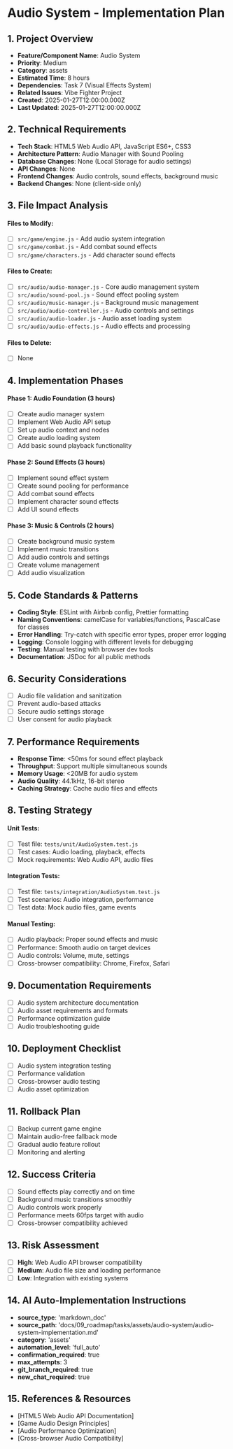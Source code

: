 # Audio System - Implementation Plan

## 1. Project Overview
- **Feature/Component Name**: Audio System
- **Priority**: Medium
- **Category**: assets
- **Estimated Time**: 8 hours
- **Dependencies**: Task 7 (Visual Effects System)
- **Related Issues**: Vibe Fighter Project
- **Created**: 2025-01-27T12:00:00.000Z
- **Last Updated**: 2025-01-27T12:00:00.000Z

## 2. Technical Requirements
- **Tech Stack**: HTML5 Web Audio API, JavaScript ES6+, CSS3
- **Architecture Pattern**: Audio Manager with Sound Pooling
- **Database Changes**: None (Local Storage for audio settings)
- **API Changes**: None
- **Frontend Changes**: Audio controls, sound effects, background music
- **Backend Changes**: None (client-side only)

## 3. File Impact Analysis
#### Files to Modify:
- [ ] `src/game/engine.js` - Add audio system integration
- [ ] `src/game/combat.js` - Add combat sound effects
- [ ] `src/game/characters.js` - Add character sound effects

#### Files to Create:
- [ ] `src/audio/audio-manager.js` - Core audio management system
- [ ] `src/audio/sound-pool.js` - Sound effect pooling system
- [ ] `src/audio/music-manager.js` - Background music management
- [ ] `src/audio/audio-controller.js` - Audio controls and settings
- [ ] `src/audio/audio-loader.js` - Audio asset loading system
- [ ] `src/audio/audio-effects.js` - Audio effects and processing

#### Files to Delete:
- [ ] None

## 4. Implementation Phases

#### Phase 1: Audio Foundation (3 hours)
- [ ] Create audio manager system
- [ ] Implement Web Audio API setup
- [ ] Set up audio context and nodes
- [ ] Create audio loading system
- [ ] Add basic sound playback functionality

#### Phase 2: Sound Effects (3 hours)
- [ ] Implement sound effect system
- [ ] Create sound pooling for performance
- [ ] Add combat sound effects
- [ ] Implement character sound effects
- [ ] Add UI sound effects

#### Phase 3: Music & Controls (2 hours)
- [ ] Create background music system
- [ ] Implement music transitions
- [ ] Add audio controls and settings
- [ ] Create volume management
- [ ] Add audio visualization

## 5. Code Standards & Patterns
- **Coding Style**: ESLint with Airbnb config, Prettier formatting
- **Naming Conventions**: camelCase for variables/functions, PascalCase for classes
- **Error Handling**: Try-catch with specific error types, proper error logging
- **Logging**: Console logging with different levels for debugging
- **Testing**: Manual testing with browser dev tools
- **Documentation**: JSDoc for all public methods

## 6. Security Considerations
- [ ] Audio file validation and sanitization
- [ ] Prevent audio-based attacks
- [ ] Secure audio settings storage
- [ ] User consent for audio playback

## 7. Performance Requirements
- **Response Time**: <50ms for sound effect playback
- **Throughput**: Support multiple simultaneous sounds
- **Memory Usage**: <20MB for audio system
- **Audio Quality**: 44.1kHz, 16-bit stereo
- **Caching Strategy**: Cache audio files and effects

## 8. Testing Strategy

#### Unit Tests:
- [ ] Test file: `tests/unit/AudioSystem.test.js`
- [ ] Test cases: Audio loading, playback, effects
- [ ] Mock requirements: Web Audio API, audio files

#### Integration Tests:
- [ ] Test file: `tests/integration/AudioSystem.test.js`
- [ ] Test scenarios: Audio integration, performance
- [ ] Test data: Mock audio files, game events

#### Manual Testing:
- [ ] Audio playback: Proper sound effects and music
- [ ] Performance: Smooth audio on target devices
- [ ] Audio controls: Volume, mute, settings
- [ ] Cross-browser compatibility: Chrome, Firefox, Safari

## 9. Documentation Requirements
- [ ] Audio system architecture documentation
- [ ] Audio asset requirements and formats
- [ ] Performance optimization guide
- [ ] Audio troubleshooting guide

## 10. Deployment Checklist
- [ ] Audio system integration testing
- [ ] Performance validation
- [ ] Cross-browser audio testing
- [ ] Audio asset optimization

## 11. Rollback Plan
- [ ] Backup current game engine
- [ ] Maintain audio-free fallback mode
- [ ] Gradual audio feature rollout
- [ ] Monitoring and alerting

## 12. Success Criteria
- [ ] Sound effects play correctly and on time
- [ ] Background music transitions smoothly
- [ ] Audio controls work properly
- [ ] Performance meets 60fps target with audio
- [ ] Cross-browser compatibility achieved

## 13. Risk Assessment
- [ ] **High**: Web Audio API browser compatibility
- [ ] **Medium**: Audio file size and loading performance
- [ ] **Low**: Integration with existing systems

## 14. AI Auto-Implementation Instructions
- **source_type**: 'markdown_doc'
- **source_path**: 'docs/09_roadmap/tasks/assets/audio-system/audio-system-implementation.md'
- **category**: 'assets'
- **automation_level**: 'full_auto'
- **confirmation_required**: true
- **max_attempts**: 3
- **git_branch_required**: true
- **new_chat_required**: true

## 15. References & Resources
- [HTML5 Web Audio API Documentation]
- [Game Audio Design Principles]
- [Audio Performance Optimization]
- [Cross-browser Audio Compatibility] 
